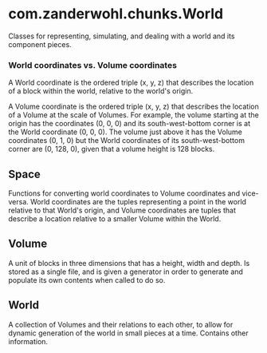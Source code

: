 # com.zanderwohl.chunks.World
Classes for representing, simulating, and dealing with a world and its component pieces.

### World coordinates vs. Volume coordinates

A World coordinate is the ordered triple (x, y, z) that describes the location of a block within the world, relative to
the world's origin.

A Volume coordinate is the ordered triple (x, y, z) that describes the location of a Volume at the scale of Volumes.
For example, the volume starting at the origin has the coordinates (0, 0, 0) and its south-west-bottom corner is at the
World coordinate (0, 0, 0). The volume just above it has the Volume coordinates (0, 1, 0) but the World coordinates of
its south-west-bottom corner are (0, 128, 0), given that a volume height is 128 blocks.

## Space
Functions for converting world coordinates to Volume coordinates and vice-versa. World coordinates are the tuples
representing a point in the world relative to that World's origin, and Volume coordinates are tuples that describe a
location relative to a smaller Volume within the World.

## Volume

A unit of blocks in three dimensions that has a height, width and depth. Is stored as a single file, and is given a
generator in order to generate and populate its own contents when called to do so.

## World

A collection of Volumes and their relations to each other, to allow for dynamic generation of the world in small pieces
at a time. Contains other information.